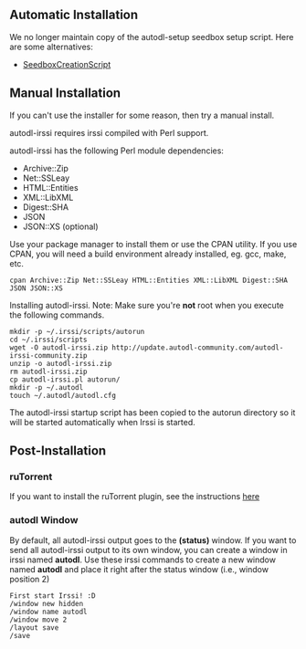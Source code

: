 ## Automatic Installation

We no longer maintain copy of the autodl-setup seedbox setup script. Here are some alternatives:

* [SeedboxCreationScript](https://github.com/SeedboxCreator/SeedboxCreationScript)

## Manual Installation

If you can't use the installer for some reason, then try a manual install.

autodl-irssi requires irssi compiled with Perl support.

autodl-irssi has the following Perl module dependencies:
* Archive::Zip
* Net::SSLeay
* HTML::Entities
* XML::LibXML
* Digest::SHA
* JSON
* JSON::XS (optional)

Use your package manager to install them or use the CPAN utility. If you use CPAN, you will need a build environment already installed, eg. gcc, make, etc.

	cpan Archive::Zip Net::SSLeay HTML::Entities XML::LibXML Digest::SHA JSON JSON::XS

Installing autodl-irssi. Note: Make sure you're **not** root when you execute the following commands.

	mkdir -p ~/.irssi/scripts/autorun
	cd ~/.irssi/scripts
	wget -O autodl-irssi.zip http://update.autodl-community.com/autodl-irssi-community.zip
	unzip -o autodl-irssi.zip
	rm autodl-irssi.zip
	cp autodl-irssi.pl autorun/
	mkdir -p ~/.autodl
	touch ~/.autodl/autodl.cfg

The autodl-irssi startup script has been copied to the autorun directory so it will be started automatically when Irssi is started.

## Post-Installation

### ruTorrent

If you want to install the ruTorrent plugin, see the instructions [here](https://github.com/autodl-community/autodl-rutorrent/wiki)

### autodl Window

By default, all autodl-irssi output goes to the **(status)** window. If you want to send all autodl-irssi output to its own window, you can create a window in irssi named **autodl**. Use these irssi commands to create a new window named **autodl** and place it right after the status window (i.e., window position 2)

	First start Irssi! :D
	/window new hidden
	/window name autodl
	/window move 2
	/layout save
	/save
